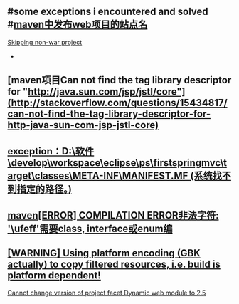 #some exceptions i encountered and solved
#[maven中发布web项目的站点名](http://note.youdao.com/noteshare?id=55a3b4bdb33bf1c0b5d750dc6818b62b&sub=94AA1D21D88B4749B7D297163940A42A)
-
[Skipping non-war project](http://stackoverflow.com/questions/1174363/mvn-tomcatrun-doesnt-start-tomcat)

-
[maven项目Can not find the tag library descriptor for "http://java.sun.com/jsp/jstl/core"](http://stackoverflow.com/questions/15434817/can-not-find-the-tag-library-descriptor-for-http-java-sun-com-jsp-jstl-core)
-
[exception：D:\软件\develop\workspace\eclipse\ps\firstspringmvc\target\classes\META-INF\MANIFEST.MF (系统找不到指定的路径。)](http://www.bubuko.com/infodetail-1457987.html)
-
[maven[ERROR] COMPILATION ERROR非法字符: '\ufeff'需要class, interface或enum编](http://blog.csdn.net/yhl_jxy/article/details/51434111)
-
[[WARNING] Using platform encoding (GBK actually) to copy filtered resources, i.e. build is platform dependent!](http://blog.csdn.net/testcs_dn/article/details/45583791)
-
[Cannot change version of project facet Dynamic web module to 2.5](http://blog.csdn.net/steveguoshao/article/details/38414145)
